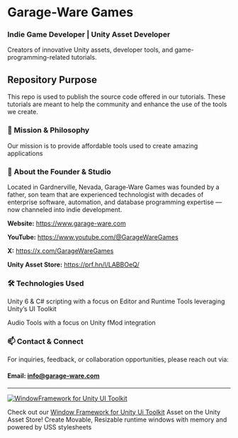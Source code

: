 # Garage-Ware Games
### Indie Game Developer | Unity Asset Developer
Creators of innovative Unity assets, developer tools, and game-programming-related tutorials.

## Repository Purpose
This repo is used to publish the source code offered in our tutorials. These tutorials are meant to help the community and enhance the use of the tools we create.

### 🎯 Mission & Philosophy
Our mission is to provide affordable tools used to create amazing applications

### 📍 About the Founder & Studio
Located in Gardnerville, Nevada, Garage‑Ware Games was founded by a father, son team that are experienced technologist with decades of enterprise software, automation, and database programming expertise — now channeled into indie development.

**Website:** https://www.garage-ware.com

**YouTube:** https://www.youtube.com/@GarageWareGames

**X:** https://x.com/GarageWareGames

**Unity Asset Store:** https://prf.hn/l/LABBOeQ/

### 🛠 Technologies Used
Unity 6 & C# scripting with a focus on Editor and Runtime Tools leveraging Unity’s UI Toolkit

Audio Tools with a focus on Unity fMod integration

### 📫 Contact & Connect
For inquiries, feedback, or collaboration opportunities, please reach out via:
#### Email: info@garage-ware.com
---
[![WindowFramework for Unity UI Toolkit](https://www.garage-ware.com/assets/images/WindowFramework/window-framework-logo-v2-thumb.webp)](https://prf.hn/l/y8bbPJj/)

Check out our [Window Framework for Unity Ui Toolkit](https://prf.hn/l/y8bbPJj/) Asset on the Unity Asset Store! Create Movable, Resizable runtime windows with memory and powered by USS stylesheets
